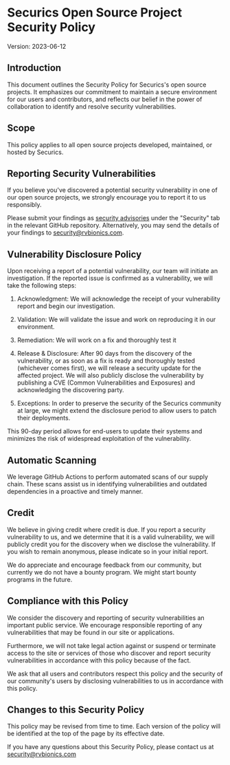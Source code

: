 # Securics Open Source Project Security Policy

Version: 2023-06-12

## Introduction
This document outlines the Security Policy for Securics's open source projects. It emphasizes our commitment to maintain a secure environment for our users and contributors, and reflects our belief in the power of collaboration to identify and resolve security vulnerabilities.

## Scope
This policy applies to all open source projects developed, maintained, or hosted by Securics.

## Reporting Security Vulnerabilities
If you believe you've discovered a potential security vulnerability in one of our open source projects, we strongly encourage you to report it to us responsibly.

Please submit your findings as [security advisories](https://github.com/wazuh/wazuh/security/advisories) under the "Security" tab in the relevant GitHub repository. Alternatively, you may send the details of your findings to security@rvbionics.com.

## Vulnerability Disclosure Policy
Upon receiving a report of a potential vulnerability, our team will initiate an investigation. If the reported issue is confirmed as a vulnerability, we will take the following steps:

1. Acknowledgment: We will acknowledge the receipt of your vulnerability report and begin our investigation.

2. Validation: We will validate the issue and work on reproducing it in our environment.

3. Remediation: We will work on a fix and thoroughly test it

4. Release & Disclosure: After 90 days from the discovery of the vulnerability, or as soon as a fix is ready and thoroughly tested (whichever comes first), we will release a security update for the affected project. We will also publicly disclose the vulnerability by publishing a CVE (Common Vulnerabilities and Exposures) and acknowledging the discovering party.

5. Exceptions: In order to preserve the security of the Securics community at large, we might extend the disclosure period to allow users to patch their deployments.

This 90-day period allows for end-users to update their systems and minimizes the risk of widespread exploitation of the vulnerability.

## Automatic Scanning
We leverage GitHub Actions to perform automated scans of our supply chain. These scans assist us in identifying vulnerabilities and outdated dependencies in a proactive and timely manner.

## Credit
We believe in giving credit where credit is due. If you report a security vulnerability to us, and we determine that it is a valid vulnerability, we will publicly credit you for the discovery when we disclose the vulnerability. If you wish to remain anonymous, please indicate so in your initial report.

We do appreciate and encourage feedback from our community, but currently we do not have a bounty program. We might start bounty programs in the future.

## Compliance with this Policy
We consider the discovery and reporting of security vulnerabilities an important public service. We encourage responsible reporting of any vulnerabilities that may be found in our site or applications.

Furthermore, we will not take legal action against or suspend or terminate access to the site or services of those who discover and report security vulnerabilities in accordance with this policy because of the fact.

We ask that all users and contributors respect this policy and the security of our community's users by disclosing vulnerabilities to us in accordance with this policy.

## Changes to this Security Policy
This policy may be revised from time to time. Each version of the policy will be identified at the top of the page by its effective date.

If you have any questions about this Security Policy, please contact us at security@rvbionics.com
